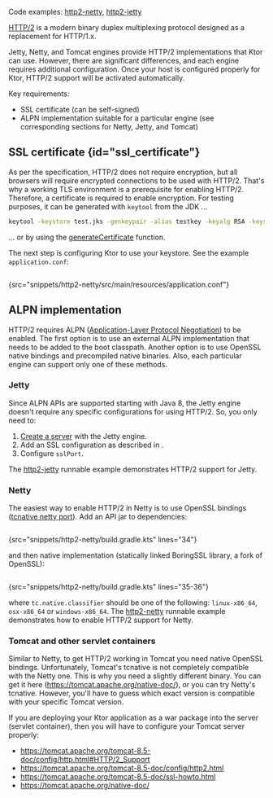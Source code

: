 [//]: # (title: Configuring HTTP/2)

<include src="lib.xml" include-id="outdated_warning"/>

<microformat>
<p>
Code examples: <a href="https://github.com/ktorio/ktor-documentation/tree/main/codeSnippets/snippets/http2-netty">http2-netty</a>, <a href="https://github.com/ktorio/ktor-documentation/tree/main/codeSnippets/snippets/http2-jetty">http2-jetty</a>
</p>
</microformat>

[HTTP/2](https://en.wikipedia.org/wiki/HTTP/2) is a modern binary duplex multiplexing protocol designed as a replacement for HTTP/1.x.

Jetty, Netty, and Tomcat engines provide HTTP/2 implementations that Ktor can use. However, there are significant differences,
and each engine requires additional configuration. Once your host is configured properly for Ktor, HTTP/2 support will be activated automatically.

Key requirements:

* SSL certificate (can be self-signed)
* ALPN implementation suitable for a particular engine (see corresponding sections for Netty, Jetty, and Tomcat)

## SSL certificate {id="ssl_certificate"}

As per the specification, HTTP/2 does not require encryption, but all browsers will require encrypted connections to be used with HTTP/2.
That's why a working TLS environment is a prerequisite for enabling HTTP/2. Therefore, a certificate is required to enable encryption.
For testing purposes, it can be generated with `keytool` from the JDK ...

```bash
keytool -keystore test.jks -genkeypair -alias testkey -keyalg RSA -keysize 4096 -validity 5000 -dname 'CN=localhost, OU=ktor, O=ktor, L=Unspecified, ST=Unspecified, C=US'
```

... or by using the [generateCertificate](ssl.md) function.

The next step is configuring Ktor to use your keystore. See the example `application.conf`:


```kotlin
```
{src="snippets/http2-netty/src/main/resources/application.conf"}

## ALPN implementation

HTTP/2 requires ALPN ([Application-Layer Protocol Negotiation](https://en.wikipedia.org/wiki/Application-Layer_Protocol_Negotiation)) to be enabled. The first option is to use an external ALPN implementation that needs to be added to the boot classpath.
Another option is to use OpenSSL native bindings and precompiled native binaries. Also, each particular engine can support only one of these methods.

### Jetty

Since ALPN APIs are supported starting with Java 8, the Jetty engine doesn't require any specific configurations for using HTTP/2. So, you only need to:
1. [Create a server](Engines.md#choose-create-server) with the Jetty engine.
2. Add an SSL configuration as described in [](#ssl_certificate).
3. Configure `sslPort`.

The [http2-jetty](https://github.com/ktorio/ktor-documentation/tree/main/codeSnippets/snippets/http2-jetty) runnable example demonstrates HTTP/2 support for Jetty.

### Netty

The easiest way to enable HTTP/2 in Netty is to use OpenSSL bindings ([tcnative netty port](https://netty.io/wiki/forked-tomcat-native.html)). 
Add an API jar to dependencies:

```kotlin
```
{src="snippets/http2-netty/build.gradle.kts" lines="34"}

and then  native implementation (statically linked BoringSSL library, a fork of OpenSSL):

```kotlin
```
{src="snippets/http2-netty/build.gradle.kts" lines="35-36"}

where `tc.native.classifier` should be one of the following: `linux-x86_64`, `osx-x86_64` or `windows-x86_64`. The [http2-netty](https://github.com/ktorio/ktor-documentation/tree/main/codeSnippets/snippets/http2-netty) runnable example demonstrates how to enable HTTP/2 support for Netty.

### Tomcat and other servlet containers

Similar to Netty, to get HTTP/2 working in Tomcat you need native OpenSSL bindings. Unfortunately, Tomcat's tcnative is not completely compatible with the Netty one.
This is why you need a slightly different binary. You can get it here (<https://tomcat.apache.org/native-doc/>), or you can try Netty's tcnative. However,
you'll have to guess which exact version is compatible with your specific Tomcat version.

If you are deploying your Ktor application as a war package into the server (servlet container), then you will have to configure your Tomcat server properly:

* <https://tomcat.apache.org/tomcat-8.5-doc/config/http.html#HTTP/2_Support>
* <https://tomcat.apache.org/tomcat-8.5-doc/config/http2.html>
* <https://tomcat.apache.org/tomcat-8.5-doc/ssl-howto.html>
* <https://tomcat.apache.org/native-doc/>